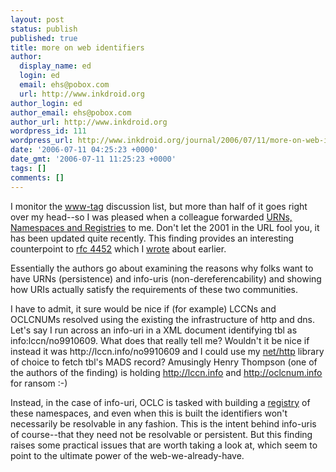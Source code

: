 ```yaml
---
layout: post
status: publish
published: true
title: more on web identifiers
author:
  display_name: ed
  login: ed
  email: ehs@pobox.com
  url: http://www.inkdroid.org
author_login: ed
author_email: ehs@pobox.com
author_url: http://www.inkdroid.org
wordpress_id: 111
wordpress_url: http://www.inkdroid.org/journal/2006/07/11/more-on-web-identifiers/
date: '2006-07-11 04:25:23 +0000'
date_gmt: '2006-07-11 11:25:23 +0000'
tags: []
comments: []
---
```

<p>I monitor the <a href="http://web.archive.org/web/20090525091637/http://www.nabble.com:80/w3.org---www-tag-f11733.html">www-tag</a> discussion list, but more than half of it goes right over my head--so I was pleased when a colleague forwarded <a href="http://www.w3.org/2001/tag/doc/URNsAndRegistries-50">URNs, Namespaces and Registries</a> to me. Don't let the 2001 in the URL fool you, it has been updated quite recently. This finding provides an interesting counterpoint to <a href="http://www.ietf.org/rfc/rfc4452.txt">rfc 4452</a> which I <a href="http://www.inkdroid.org/journal/2006/05/16/info-uris-and-opening-up-library-data/">wrote</a> about earlier.</p>
<p>Essentially the authors go about examining the reasons why folks want to have URNs (persistence) and info-uris (non-dereferencability) and showing how URIs actually satisfy the requirements of these two communities.</p>
<p>I have to admit, it sure would be nice if (for example) LCCNs and OCLCNUMs resolved using the existing the infrastructure of http and dns. Let's say I run across an info-uri in a XML document identifying tbl as info:lccn/no9910609. What does that really tell me? Wouldn't it be nice if instead it was http://lccn.info/no9910609 and I could use my <a href="http://www.ruby-doc.org/stdlib/libdoc/net/http/rdoc/index.html">net/http</a> library of choice to fetch tbl's MADS record? Amusingly Henry Thompson (one of the authors of the finding) is holding <a href="http://lccn.info">http://lccn.info</a> and <a href="http://oclcnum.info">http://oclcnum.info</a> for ransom :-)</p>
<p>Instead, in the case of info-uri, OCLC is tasked with building a <a href="http://info-uri.info">registry</a> of these namespaces, and even when this is built the identifiers won't necessarily be resolvable in any fashion. This is the intent behind info-uris of course--that they need not be resolvable or persistent. But this finding raises some practical issues that are worth taking a look at, which seem to point to the ultimate power of the web-we-already-have.</p>
